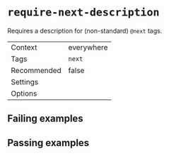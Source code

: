# `require-next-description`

Requires a description for (non-standard) `@next` tags.

|||
|---|---|
|Context|everywhere|
|Tags|`next`|
|Recommended|false|
|Settings||
|Options||

## Failing examples

<!-- assertions-failing requireNextDescription -->

## Passing examples

<!-- assertions-passing requireNextDescription -->

